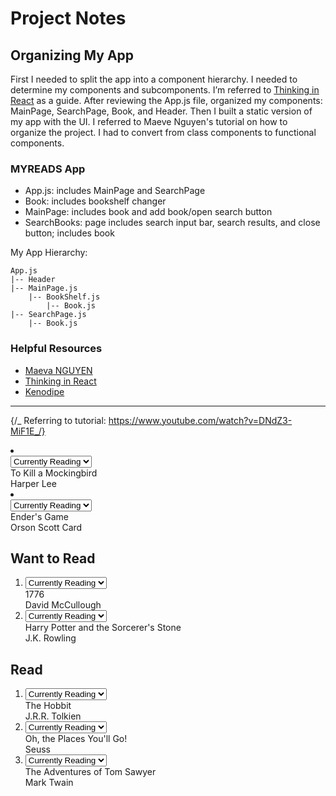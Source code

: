 # Project Notes

## Organizing My App

First I needed to split the app into a component hierarchy. I needed to determine my components and subcomponents. I’m referred to [Thinking in React](https://reactjs.org/docs/thinking-in-react.html) as a guide. After reviewing the App.js file, organized my components: MainPage, SearchPage, Book, and Header.
Then I built a static version of my app with the UI. I referred to Maeve Nguyen's tutorial on how to organize the project. I had to convert from class components to functional components.

### MYREADS App

- App.js: includes MainPage and SearchPage
- Book: includes bookshelf changer
- MainPage: includes book and add book/open search button
- SearchBooks: page includes search input bar, search results, and close button; includes book

My App Hierarchy:

```
App.js
|-- Header
|-- MainPage.js
    |-- BookShelf.js
        |-- Book.js
|-- SearchPage.js
    |-- Book.js
```

### Helpful Resources

- [Maeva NGUYEN](https://www.youtube.com/watch?v=i6L2jLHV9j8)
- [Thinking in React](https://reactjs.org/docs/thinking-in-react.html)
- [Kenodipe](https://www.youtube.com/watch?v=DNdZ3-MiF1E&t=590s&ab_channel=kenjournal)

---

{/_ Referring to tutorial: https://www.youtube.com/watch?v=DNdZ3-MiF1E_/}

<li>
                      <div className="book">
                        <div className="book-top">
                          <div
                            className="book-cover"
                            style={{
                              width: 128,
                              height: 193,
                              backgroundImage:
                                'url("http://books.google.com/books/content?id=PGR2AwAAQBAJ&printsec=frontcover&img=1&zoom=1&imgtk=AFLRE73-GnPVEyb7MOCxDzOYF1PTQRuf6nCss9LMNOSWBpxBrz8Pm2_mFtWMMg_Y1dx92HT7cUoQBeSWjs3oEztBVhUeDFQX6-tWlWz1-feexS0mlJPjotcwFqAg6hBYDXuK_bkyHD-y&source=gbs_api")',
                            }}
                          ></div>
                          <div className="book-shelf-changer">
                            <select>
                              <option value="none" disabled>
                                Move to...
                              </option>
                              <option value="currentlyReading">
                                Currently Reading
                              </option>
                              <option value="wantToRead">Want to Read</option>
                              <option value="read">Read</option>
                              <option value="none">None</option>
                            </select>
                          </div>
                        </div>
                        <div className="book-title">To Kill a Mockingbird</div>
                        <div className="book-authors">Harper Lee</div>
                      </div>
                    </li>
                    <li>
                      <div className="book">
                        <div className="book-top">
                          <div
                            className="book-cover"
                            style={{
                              width: 128,
                              height: 188,
                              backgroundImage:
                                'url("http://books.google.com/books/content?id=yDtCuFHXbAYC&printsec=frontcover&img=1&zoom=1&imgtk=AFLRE72RRiTR6U5OUg3IY_LpHTL2NztVWAuZYNFE8dUuC0VlYabeyegLzpAnDPeWxE6RHi0C2ehrR9Gv20LH2dtjpbcUcs8YnH5VCCAH0Y2ICaKOTvrZTCObQbsfp4UbDqQyGISCZfGN&source=gbs_api")',
                            }}
                          ></div>
                          <div className="book-shelf-changer">
                            <select>
                              <option value="none" disabled>
                                Move to...
                              </option>
                              <option value="currentlyReading">
                                Currently Reading
                              </option>
                              <option value="wantToRead">Want to Read</option>
                              <option value="read">Read</option>
                              <option value="none">None</option>
                            </select>
                          </div>
                        </div>
                        <div className="book-title">Ender's Game</div>
                        <div className="book-authors">Orson Scott Card</div>
                      </div>
                    </li>
                  </ol>
                </div>
              </div>
              <div className="bookshelf">
                <h2 className="bookshelf-title">Want to Read</h2>
                <div className="bookshelf-books">
                  <ol className="books-grid">
                    <li>
                      <div className="book">
                        <div className="book-top">
                          <div
                            className="book-cover"
                            style={{
                              width: 128,
                              height: 193,
                              backgroundImage:
                                'url("http://books.google.com/books/content?id=uu1mC6zWNTwC&printsec=frontcover&img=1&zoom=1&imgtk=AFLRE73pGHfBNSsJG9Y8kRBpmLUft9O4BfItHioHolWNKOdLavw-SLcXADy3CPAfJ0_qMb18RmCa7Ds1cTdpM3dxAGJs8zfCfm8c6ggBIjzKT7XR5FIB53HHOhnsT7a0Cc-PpneWq9zX&source=gbs_api")',
                            }}
                          ></div>
                          <div className="book-shelf-changer">
                            <select>
                              <option value="none" disabled>
                                Move to...
                              </option>
                              <option value="currentlyReading">
                                Currently Reading
                              </option>
                              <option value="wantToRead">Want to Read</option>
                              <option value="read">Read</option>
                              <option value="none">None</option>
                            </select>
                          </div>
                        </div>
                        <div className="book-title">1776</div>
                        <div className="book-authors">David McCullough</div>
                      </div>
                    </li>
                    <li>
                      <div className="book">
                        <div className="book-top">
                          <div
                            className="book-cover"
                            style={{
                              width: 128,
                              height: 192,
                              backgroundImage:
                                'url("http://books.google.com/books/content?id=wrOQLV6xB-wC&printsec=frontcover&img=1&zoom=1&imgtk=AFLRE72G3gA5A-Ka8XjOZGDFLAoUeMQBqZ9y-LCspZ2dzJTugcOcJ4C7FP0tDA8s1h9f480ISXuvYhA_ZpdvRArUL-mZyD4WW7CHyEqHYq9D3kGnrZCNiqxSRhry8TiFDCMWP61ujflB&source=gbs_api")',
                            }}
                          ></div>
                          <div className="book-shelf-changer">
                            <select>
                              <option value="none" disabled>
                                Move to...
                              </option>
                              <option value="currentlyReading">
                                Currently Reading
                              </option>
                              <option value="wantToRead">Want to Read</option>
                              <option value="read">Read</option>
                              <option value="none">None</option>
                            </select>
                          </div>
                        </div>
                        <div className="book-title">
                          Harry Potter and the Sorcerer's Stone
                        </div>
                        <div className="book-authors">J.K. Rowling</div>
                      </div>
                    </li>
                  </ol>
                </div>
              </div>
              <div className="bookshelf">
                <h2 className="bookshelf-title">Read</h2>
                <div className="bookshelf-books">
                  <ol className="books-grid">
                    <li>
                      <div className="book">
                        <div className="book-top">
                          <div
                            className="book-cover"
                            style={{
                              width: 128,
                              height: 192,
                              backgroundImage:
                                'url("http://books.google.com/books/content?id=pD6arNyKyi8C&printsec=frontcover&img=1&zoom=1&imgtk=AFLRE70Rw0CCwNZh0SsYpQTkMbvz23npqWeUoJvVbi_gXla2m2ie_ReMWPl0xoU8Quy9fk0Zhb3szmwe8cTe4k7DAbfQ45FEzr9T7Lk0XhVpEPBvwUAztOBJ6Y0QPZylo4VbB7K5iRSk&source=gbs_api")',
                            }}
                          ></div>
                          <div className="book-shelf-changer">
                            <select>
                              <option value="none" disabled>
                                Move to...
                              </option>
                              <option value="currentlyReading">
                                Currently Reading
                              </option>
                              <option value="wantToRead">Want to Read</option>
                              <option value="read">Read</option>
                              <option value="none">None</option>
                            </select>
                          </div>
                        </div>
                        <div className="book-title">The Hobbit</div>
                        <div className="book-authors">J.R.R. Tolkien</div>
                      </div>
                    </li>
                    <li>
                      <div className="book">
                        <div className="book-top">
                          <div
                            className="book-cover"
                            style={{
                              width: 128,
                              height: 174,
                              backgroundImage:
                                'url("http://books.google.com/books/content?id=1q_xAwAAQBAJ&printsec=frontcover&img=1&zoom=1&imgtk=AFLRE712CA0cBYP8VKbEcIVEuFJRdX1k30rjLM29Y-dw_qU1urEZ2cQ42La3Jkw6KmzMmXIoLTr50SWTpw6VOGq1leINsnTdLc_S5a5sn9Hao2t5YT7Ax1RqtQDiPNHIyXP46Rrw3aL8&source=gbs_api")',
                            }}
                          ></div>
                          <div className="book-shelf-changer">
                            <select>
                              <option value="none" disabled>
                                Move to...
                              </option>
                              <option value="currentlyReading">
                                Currently Reading
                              </option>
                              <option value="wantToRead">Want to Read</option>
                              <option value="read">Read</option>
                              <option value="none">None</option>
                            </select>
                          </div>
                        </div>
                        <div className="book-title">
                          Oh, the Places You'll Go!
                        </div>
                        <div className="book-authors">Seuss</div>
                      </div>
                    </li>
                    <li>
                      <div className="book">
                        <div className="book-top">
                          <div
                            className="book-cover"
                            style={{
                              width: 128,
                              height: 192,
                              backgroundImage:
                                'url("http://books.google.com/books/content?id=32haAAAAMAAJ&printsec=frontcover&img=1&zoom=1&imgtk=AFLRE72yckZ5f5bDFVIf7BGPbjA0KYYtlQ__nWB-hI_YZmZ-fScYwFy4O_fWOcPwf-pgv3pPQNJP_sT5J_xOUciD8WaKmevh1rUR-1jk7g1aCD_KeJaOpjVu0cm_11BBIUXdxbFkVMdi&source=gbs_api")',
                            }}
                          ></div>
                          <div className="book-shelf-changer">
                            <select>
                              <option value="none" disabled>
                                Move to...
                              </option>
                              <option value="currentlyReading">
                                Currently Reading
                              </option>
                              <option value="wantToRead">Want to Read</option>
                              <option value="read">Read</option>
                              <option value="none">None</option>
                            </select>
                          </div>
                        </div>
                        <div className="book-title">
                          The Adventures of Tom Sawyer
                        </div>
                        <div className="book-authors">Mark Twain</div>
                      </div>
                    </li>
